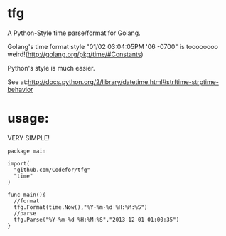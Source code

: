 tfg
===

A Python-Style time parse/format for Golang.

Golang's time format style "01/02 03:04:05PM '06 -0700" is toooooooo weird!(http://golang.org/pkg/time/#Constants)

Python's style is much easier.

See at:http://docs.python.org/2/library/datetime.html#strftime-strptime-behavior


usage:
===
VERY SIMPLE!

    package main
    
    import(
      "github.com/Codefor/tfg"
      "time"
    )
      
    func main(){
      //format
      tfg.Format(time.Now(),"%Y-%m-%d %H:%M:%S")
      //parse
      tfg.Parse("%Y-%m-%d %H:%M:%S","2013-12-01 01:00:35")
    }
